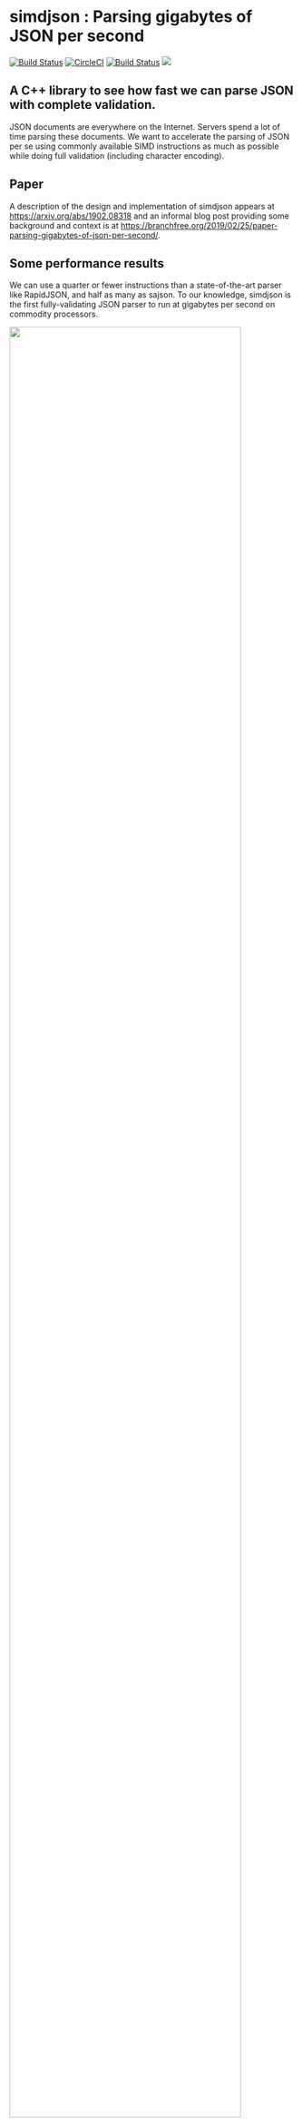 # simdjson : Parsing gigabytes of JSON per second
[![Build Status](https://cloud.drone.io/api/badges/lemire/simdjson/status.svg)](https://cloud.drone.io/lemire/simdjson/)
[![CircleCI](https://circleci.com/gh/lemire/simdjson.svg?style=svg)](https://circleci.com/gh/lemire/simdjson) 
[![Build Status](https://img.shields.io/appveyor/ci/lemire/simdjson.svg)](https://ci.appveyor.com/project/lemire/simdjson)
[![][license img]][license]


## A C++  library to see how fast we can parse JSON with complete validation.

JSON documents are everywhere on the Internet. Servers spend a lot of time parsing these documents. We want to accelerate the parsing of JSON per se using commonly available SIMD instructions as much as possible while doing full validation (including character encoding).

## Paper

A description of the design and implementation of simdjson appears at https://arxiv.org/abs/1902.08318 and an informal blog post providing some background and context is at https://branchfree.org/2019/02/25/paper-parsing-gigabytes-of-json-per-second/.
## Some performance results

We can use a quarter or fewer instructions than a state-of-the-art parser like RapidJSON, and half as many as sajson. To our knowledge, simdjson is the first fully-validating JSON parser to run at gigabytes per second on commodity processors.

<img src="doc/gbps.png" width="90%">


On a Skylake processor, the parsing speeds (in GB/s) of various processors on the twitter.json file are as follows.

| parser   |  GB/s |
|---|---|
| simdjson | 2.2	|
| RapidJSON encoding-validation | 0.51|
| RapidJSON encoding-validation, insitu | 0.71|
| sajson (insitu, dynamic) | 0.70|
| sajson (insitu, static) | 0.97|
| dropbox | 0.14|
| fastjson | 0.26|
| gason | 0.85|
| ultrajson | 0.42|
| jsmn | 0.28|
|cJSON | 0.34|

## Requirements

- We support platforms like Linux or macOS, as well as Windows through Visual Studio 2017 or later.
- A processor with AVX2 (i.e., Intel processors starting with the Haswell microarchitecture released 2013, and processors from AMD starting with the Ryzen)
- A recent C++ compiler (e.g., GNU GCC or LLVM CLANG or Visual Studio 2017), we assume C++17. GNU GCC 7 or better or LLVM's clang 6 or better.
- Some benchmark scripts assume bash and other common utilities, but they are  optional.

## License

This code is made available under the Apache License 2.0. 

Under Windows, we build some tools using the  windows/dirent_portable.h  file (which is outside our library code): it under the liberal (business-friendly) MIT license.

## Code example

```C
#include "simdjson/jsonparser.h"

/...

const char * filename = ... //

// use whatever means you want to get a string of your JSON document
std::string_view p = get_corpus(filename);
ParsedJson pj;
pj.allocateCapacity(p.size()); // allocate memory for parsing up to p.size() bytes
bool is_ok = json_parse(p, pj); // do the parsing, return false on error
// parsing is done!
// You can safely delete the string content
free((void*)p.data());
// the ParsedJson document can be used here
// js can be reused with other json_parse calls.
```

It is also possible to use a simpler API if you do not mind having the overhead
of memory allocation with each new JSON document:

```C
#include "simdjson/jsonparser.h"

/...

const char * filename = ... //
std::string_view p = get_corpus(filename);
ParsedJson pj = build_parsed_json(p); // do the parsing
// you no longer need p at this point, can do aligned_free((void*)p.data())
if( ! pj.isValid() ) {
    // something went wrong
}
```

## Usage: easy single-header version

See the "singleheader" repository for a single header version. See the included
file "amalgamation_demo.cpp" for usage. This requires no specific build system: just
copy the files in your project in your include path. You can then include them quite simply:

```C
#include <iostream>
#include "simdjson.h"
#include "simdjson.cpp"
int main(int argc, char *argv[]) {
  const char * filename = argv[1]; 
  std::string_view p = get_corpus(filename);
  ParsedJson pj = build_parsed_json(p); // do the parsing
  if( ! pj.isValid() ) {
    std::cout << "not valid" << std::endl;
  } else {
    std::cout << "valid" << std::endl;
  }
  return EXIT_SUCCESS;
}
```

Note: In some settings, it might be desirable to precompile `simdjson.cpp` instead of including it.

## Usage (old-school Makefile on platforms like Linux or macOS)

Requirements: recent clang or gcc, and make. We recommend at least GNU GCC/G++ 7 or LLVM clang 6. A system like Linux or macOS is expected.

To test:

```
make
make test
```


To run benchmarks:
```
make parse
./parse jsonexamples/twitter.json
```
Under Linux, the `parse` command gives a detailed analysis of the performance counters.

To run comparative benchmarks (with other parsers):

```
make benchmark
```

## Usage (CMake on platforms like Linux or macOS)

Requirements:  We require a recent version of cmake. On macOS, the easiest way to install cmake might be to use [brew](https://brew.sh) and then type 

```
brew install cmake
```

There is an [equivalent brew on Linux which works the same way as well](https://linuxbrew.sh).

You need a recent compiler like clang or gcc. We recommend at least GNU GCC/G++ 7 or LLVM clang 6. For example, you can install a recent compiler with brew: 

```
brew install gcc@8
```

Optional: You  need to tell cmake which compiler you wish to use by setting the CC and CXX variables. Under bash, you can do so with commands such as ``export CC=gcc-7`` and ``export CXX=g++-7``. 



Building: While in the project repository, do the following:

```
mkdir build
cd build
cmake ..
make
make test
```

CMake will build a library. By default, it builds a shared library (e.g., libsimdjson.so on Linux).

You can build a static library:

```
mkdir buildstatic
cd buildstatic
cmake -DSIMDJSON_BUILD_STATIC=ON ..
make 
make test
```


In some cases, you may want to specify your compiler, especially if the default compiler on your system is too old. You may proceed as follows:

```
brew install gcc@8
mkdir build
cd build
export CXX=g++-8 CC=gcc-8
cmake ..
make
make test
```


## Usage (CMake on Windows using Visual Studio)


We are assuming that you have a common Windows PC with at least Visual Studio 2017, and an x64 processor with AVX2 support (2013 Haswell or later).

- Grab the simdjson code from GitHub, e.g., by cloning it using [GitHub Desktop](https://desktop.github.com/).
- Install [CMake](https://cmake.org/download/). When you install it, make sure to ask that ``cmake`` be made available from the command line. Please choose a recent version of cmake.
- Create a subdirectory within simdjson, such as ``VisualStudio``.
- Using a shell, go to this newly created directory. 
- Type ``cmake -DCMAKE_GENERATOR_PLATFORM=x64 ..`` in the shell while in the ``VisualStudio`` repository. (Alternatively, if you want to build a DLL, you may use the command line ``cmake -DCMAKE_GENERATOR_PLATFORM=x64 -DSIMDJSON_BUILD_STATIC=OFF  ..``.)
- This last command created a Visual Studio solution file in the newly created directory (e.g., ``simdjson.sln``). Open this file in Visual Studio. You should now be able to build the project and run the tests. For example, in the ``Solution Explorer`` window (available from the ``View`` menu), right-click ``ALL_BUILD`` and select ``Build``. To test the code, still in the ``Solution Explorer`` window, select ``RUN_TESTS`` and select ``Build``.


## Tools

- `json2json mydoc.json` parses the document, constructs a model and then dumps back the result to standard output.
- `json2json -d mydoc.json` parses the document, constructs a model and then dumps model (as a tape) to standard output. The tape format is described in the accompanying file `tape.md`.
- `minify mydoc.json` minifies the JSON document, outputting the result to standard output. Minifying means to remove the unneeded white space characters.

## Scope

We provide a fast parser. It fully validates the input according to the various specifications.
The parser builds a useful immutable (read-only) DOM (document-object model) which can be later accessed.

To simplify the engineering, we make some assumptions.

- We support UTF-8 (and thus ASCII), nothing else (no Latin, no UTF-16). We do not believe that this is a genuine limitation in the sense that we do not think that there is any serious application that needs to process JSON data without an ASCII or UTF-8 encoding.
- We store strings as NULL terminated C strings. Thus we implicitly assume that you do not include a NULL character within your string, which is allowed technically speaking if you escape it (\u0000).
- We assume AVX2 support which is available in all recent mainstream x86 processors produced by AMD and Intel. No support for non-x86 processors is included though it can be done. We plan to support ARM processors (help is invited).
- In cases of failure, we just report a failure without any indication as to the nature of the problem. (This can be easily improved without affecting performance.)
- As allowed by the specification, we allow repeated keys within an object (other parsers like sajson do the same).
- Performance is optimized for JSON documents spanning at least a tens kilobytes up to many megabytes: the performance issues with having to parse many tiny JSON documents or one truly enormous JSON document are different.

*We do not aim to provide a general-purpose JSON library.* A library like RapidJSON offers much more than just parsing, it helps you generate JSON and offers various other convenient functions. We merely parse the document.


## Features

- The input string is unmodified. (Parsers like sajson and RapidJSON use the input string as a buffer.)
- We parse integers and floating-point numbers as separate types which allows us to support large 64-bit integers in [-9223372036854775808,9223372036854775808), like a Java `long` or a C/C++ `long long`. Among the parsers  that differentiate between integers and floating-point numbers, not all support 64-bit integers. (For example, sajson rejects JSON files with integers larger than or equal to 2147483648. RapidJSON will parse a file containing an overly long integer like 18446744073709551616 as a floating-point number.) When we cannot represent exactly an integer as a signed 64-bit value, we reject the JSON document.
- We do full UTF-8 validation as part of the parsing. (Parsers like fastjson, gason and dropbox json11 do not do UTF-8 validation.)
- We fully validate the numbers. (Parsers like gason and ultranjson will accept `[0e+]` as valid JSON.)
- We validate string content for unescaped characters. (Parsers like fastjson and ultrajson accept unescaped line breaks and tabs in strings.)

## Architecture

The parser works in two stages:

- Stage 1. (Find marks) Identifies quickly structure elements, strings, and so forth. We validate UTF-8 encoding at that stage.
- Stage 2. (Structure building) Involves constructing a "tree" of sort (materialized as a tape) to navigate through the data. Strings and numbers are parsed at this stage.


## Navigating the parsed document

Here is a code sample to dump back the parsed JSON to a string:

```c
    ParsedJson::iterator pjh(pj);
    if (!pjh.isOk()) {
      std::cerr << " Could not iterate parsed result. " << std::endl;
      return EXIT_FAILURE;
    }
    compute_dump(pj);
    //
    // where compute_dump is :

void compute_dump(ParsedJson::iterator &pjh) {
  if (pjh.is_object()) {
    std::cout << "{";
    if (pjh.down()) {
      pjh.print(std::cout); // must be a string
      std::cout << ":";
      pjh.next();
      compute_dump(pjh); // let us recurse
      while (pjh.next()) {
        std::cout << ",";
        pjh.print(std::cout);
        std::cout << ":";
        pjh.next();
        compute_dump(pjh); // let us recurse
      }
      pjh.up();
    }
    std::cout << "}";
  } else if (pjh.is_array()) {
    std::cout << "[";
    if (pjh.down()) {
      compute_dump(pjh); // let us recurse
      while (pjh.next()) {
        std::cout << ",";
        compute_dump(pjh); // let us recurse
      }
      pjh.up();
    }
    std::cout << "]";
  } else {
    pjh.print(std::cout); // just print the lone value
  }
}
```

The following function will find all user.id integers:

```C
void simdjson_traverse(std::vector<int64_t> &answer, ParsedJson::iterator &i) {
  switch (i.get_type()) {
  case '{':
    if (i.down()) {
      do {
        bool founduser = equals(i.get_string(), "user");
        i.next(); // move to value
        if (i.is_object()) {
          if (founduser && i.move_to_key("id")) {
            if (i.is_integer()) {
              answer.push_back(i.get_integer());
            }
            i.up();
          }
          simdjson_traverse(answer, i);
        } else if (i.is_array()) {
          simdjson_traverse(answer, i);
        }
      } while (i.next());
      i.up();
    }
    break;
  case '[':
    if (i.down()) {
      do {
        if (i.is_object_or_array()) {
          simdjson_traverse(answer, i);
        }
      } while (i.next());
      i.up();
    }
    break;
  case 'l':
  case 'd':
  case 'n':
  case 't':
  case 'f':
  default:
    break;
  }
}
```


## In-depth comparisons

If you want to see how a wide range of parsers validate a given JSON file:

```
make allparserscheckfile
./allparserscheckfile myfile.json
```

For performance comparisons:

```
make parsingcompetition
./parsingcompetition myfile.json
```

For broader comparisons:

```
make allparsingcompetition
./allparsingcompetition myfile.json
```

## Other programming languages

- [pysimdjson](https://github.com/TkTech/pysimdjson): Python bindings for the simdjson project.
- [SimdJsonSharp](https://github.com/EgorBo/SimdJsonSharp): C# version for .NET Core
- [simdjson_nodejs](https://github.com/luizperes/simdjson_nodejs): Node.js bindings for the simdjson project.


## Various References

- [Google double-conv](https://github.com/google/double-conversion/)
- [How to implement atoi using SIMD?](https://stackoverflow.com/questions/35127060/how-to-implement-atoi-using-simd)
- [Parsing JSON is a Minefield 💣](http://seriot.ch/parsing_json.php)
- https://tools.ietf.org/html/rfc7159
- The Mison implementation in rust  https://github.com/pikkr/pikkr
- http://rapidjson.org/md_doc_sax.html
- https://github.com/Geal/parser_benchmarks/tree/master/json
- Gron: A command line tool that makes JSON greppable https://news.ycombinator.com/item?id=16727665
- GoogleGson https://github.com/google/gson
- Jackson https://github.com/FasterXML/jackson
- https://www.yelp.com/dataset_challenge
- RapidJSON. http://rapidjson.org/

Inspiring links:
- https://auth0.com/blog/beating-json-performance-with-protobuf/
- https://gist.github.com/shijuvar/25ad7de9505232c87034b8359543404a
- https://github.com/frankmcsherry/blog/blob/master/posts/2018-02-11.md


Validating UTF-8 takes no more than 0.7 cycles per byte:
- https://github.com/lemire/fastvalidate-utf-8 https://lemire.me/blog/2018/05/16/validating-utf-8-strings-using-as-little-as-0-7-cycles-per-byte/


## Remarks on JSON parsing

- The JSON spec defines what a JSON parser is:
>  A JSON parser transforms a JSON text into another representation.  A JSON parser MUST accept all texts that conform to the JSON grammar.  A JSON parser MAY accept non-JSON forms or extensions. An implementation may set limits on the size of texts that it accepts.  An implementation may set limits on the maximum depth of nesting.  An implementation may set limits on the range and precision of numbers.  An implementation may set limits on the length and character contents of strings.


- JSON is not JavaScript:
> All JSON is Javascript but NOT all Javascript is JSON. So {property:1} is invalid because property does not have double quotes around it. {'property':1} is also invalid, because it's single quoted while the only thing that can placate the JSON specification is double quoting. JSON is even fussy enough that {"property":.1} is invalid too, because you should have of course written {"property":0.1}. Also, don't even think about having comments or semicolons, you guessed it: they're invalid. (credit:https://github.com/elzr/vim-json)

- The  structural characters are:


      begin-array     =  [ left square bracket
      begin-object    =  { left curly bracket
      end-array       =  ] right square bracket
      end-object      =  } right curly bracket
      name-separator  = : colon
      value-separator = , comma


### Pseudo-structural elements

A character is pseudo-structural if and only if:

1. Not enclosed in quotes, AND
2. Is a non-whitespace character, AND
3. It's preceding character is either:
(a) a structural character, OR
(b) whitespace.

This helps as we redefine some new characters as pseudo-structural such as the characters 1, 1, G, n in the following:

> { "foo" : 1.5, "bar" : 1.5   GEOFF_IS_A_DUMMY bla bla , "baz", null }




## Academic References

- T.Mühlbauer, W.Rödiger, R.Seilbeck, A.Reiser, A.Kemper, and T.Neumann. Instant loading for main memory databases. PVLDB, 6(14):1702–1713, 2013. (SIMD-based CSV parsing)
- Mytkowicz, Todd, Madanlal Musuvathi, and Wolfram Schulte. "Data-parallel finite-state machines." ACM SIGARCH Computer Architecture News. Vol. 42. No. 1. ACM, 2014.
- Lu, Yifan, et al. "Tree structured data processing on GPUs." Cloud Computing, Data Science & Engineering-Confluence, 2017 7th International Conference on. IEEE, 2017.
- Sidhu, Reetinder. "High throughput, tree automata based XML processing using FPGAs." Field-Programmable Technology (FPT), 2013 International Conference on. IEEE, 2013.
- Dai, Zefu, Nick Ni, and Jianwen Zhu. "A 1 cycle-per-byte XML parsing accelerator." Proceedings of the 18th annual ACM/SIGDA international symposium on Field programmable gate arrays. ACM, 2010.
- Lin, Dan, et al. "Parabix: Boosting the efficiency of text processing on commodity processors." High Performance Computer Architecture (HPCA), 2012 IEEE 18th International Symposium on. IEEE, 2012. http://parabix.costar.sfu.ca/export/1783/docs/HPCA2012/final_ieee/final.pdf
- Deshmukh, V. M., and G. R. Bamnote. "An empirical evaluation of optimization parameters in XML parsing for performance enhancement." Computer, Communication and Control (IC4), 2015 International Conference on. IEEE, 2015.
- Moussalli, Roger, et al. "Efficient XML Path Filtering Using GPUs." ADMS@ VLDB. 2011.
- Jianliang, Ma, et al. "Parallel speculative dom-based XML parser." High Performance Computing and Communication & 2012 IEEE 9th International Conference on Embedded Software and Systems (HPCC-ICESS), 2012 IEEE 14th International Conference on. IEEE, 2012.
- Li, Y., Katsipoulakis, N.R., Chandramouli, B., Goldstein, J. and Kossmann, D., 2017. Mison: a fast JSON parser for data analytics. Proceedings of the VLDB Endowment, 10(10), pp.1118-1129. http://www.vldb.org/pvldb/vol10/p1118-li.pdf
- Cameron, Robert D., et al. "Parallel scanning with bitstream addition: An xml case study." European Conference on Parallel Processing. Springer, Berlin, Heidelberg, 2011.
- Cameron, Robert D., Kenneth S. Herdy, and Dan Lin. "High performance XML parsing using parallel bit stream technology." Proceedings of the 2008 conference of the center for advanced studies on collaborative research: meeting of minds. ACM, 2008.
- Shah, Bhavik, et al. "A data parallel algorithm for XML DOM parsing." International XML Database Symposium. Springer, Berlin, Heidelberg, 2009.
- Cameron, Robert D., and Dan Lin. "Architectural support for SWAR text processing with parallel bit streams: the inductive doubling principle." ACM Sigplan Notices. Vol. 44. No. 3. ACM, 2009.
- Amagasa, Toshiyuki, Mana Seino, and Hiroyuki Kitagawa. "Energy-Efficient XML Stream Processing through Element-Skipping Parsing." Database and Expert Systems Applications (DEXA), 2013 24th International Workshop on. IEEE, 2013.
- Medforth, Nigel Woodland. "icXML: Accelerating Xerces-C 3.1. 1 using the Parabix Framework." (2013).
- Zhang, Qiang Scott. Embedding Parallel Bit Stream Technology Into Expat. Diss. Simon Fraser University, 2010.
- Cameron, Robert D., et al. "Fast Regular Expression Matching with Bit-parallel Data Streams."
- Lin, Dan. Bits filter: a high-performance multiple string pattern matching algorithm for malware detection. Diss. School of Computing Science-Simon Fraser University, 2010.
- Yang, Shiyang. Validation of XML Document Based on Parallel Bit Stream Technology. Diss. Applied Sciences: School of Computing Science, 2013.
-  N. Nakasato, "Implementation of a parallel tree method on a GPU", Journal of Computational Science, vol. 3, no. 3, pp. 132-141, 2012.


[license]:LICENSE
[license img]:https://img.shields.io/badge/License-Apache%202-blue.svg
